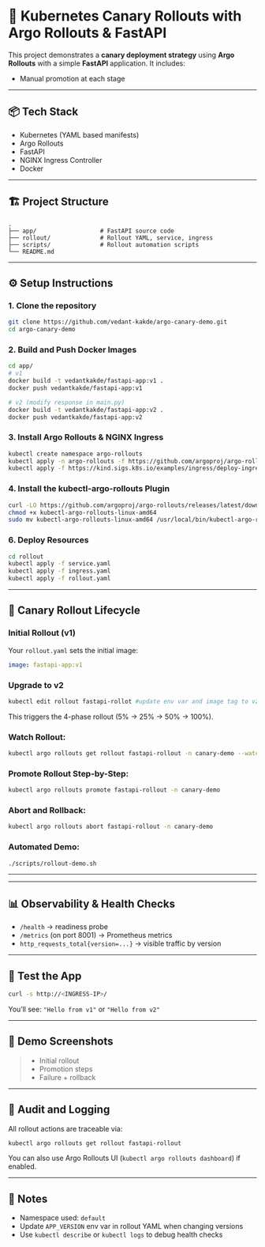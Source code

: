 # 🚀 Kubernetes Canary Rollouts with Argo Rollouts & FastAPI

This project demonstrates a **canary deployment strategy** using **Argo Rollouts** with a simple **FastAPI** application. It includes:
- Manual promotion at each stage

---

## 📦 Tech Stack
- Kubernetes (YAML based manifests)
- Argo Rollouts
- FastAPI
- NGINX Ingress Controller
- Docker

---

## 🏗️ Project Structure
```
.
├── app/                  # FastAPI source code
├── rollout/              # Rollout YAML, service, ingress
├── scripts/              # Rollout automation scripts
└── README.md
```

---

## ⚙️ Setup Instructions

### 1. Clone the repository
```bash
git clone https://github.com/vedant-kakde/argo-canary-demo.git
cd argo-canary-demo
```

### 2. Build and Push Docker Images
```bash
cd app/
# v1
docker build -t vedantkakde/fastapi-app:v1 .
docker push vedantkakde/fastapi-app:v1

# v2 (modify response in main.py)
docker build -t vedantkakde/fastapi-app:v2 .
docker push vedantkakde/fastapi-app:v2

```

### 3. Install Argo Rollouts & NGINX Ingress
```bash
kubectl create namespace argo-rollouts
kubectl apply -n argo-rollouts -f https://github.com/argoproj/argo-rollouts/releases/latest/download/install.yaml
kubectl apply -f https://kind.sigs.k8s.io/examples/ingress/deploy-ingress-nginx.yaml
```

### 4. Install the kubectl-argo-rollouts Plugin
```bash
curl -LO https://github.com/argoproj/argo-rollouts/releases/latest/download/kubectl-argo-rollouts-linux-amd64
chmod +x kubectl-argo-rollouts-linux-amd64
sudo mv kubectl-argo-rollouts-linux-amd64 /usr/local/bin/kubectl-argo-rollouts
```

### 6. Deploy Resources
```bash
cd rollout
kubectl apply -f service.yaml
kubectl apply -f ingress.yaml
kubectl apply -f rollout.yaml
```

---

## 🚦 Canary Rollout Lifecycle

### Initial Rollout (v1)
Your `rollout.yaml` sets the initial image:
```yaml
image: fastapi-app:v1
```

### Upgrade to v2

```bash
kubectl edit rollout fastapi-rollot #update env var and image tag to v2
```
This triggers the 4-phase rollout (5% → 25% → 50% → 100%).

### Watch Rollout:
```bash
kubectl argo rollouts get rollout fastapi-rollout -n canary-demo --watch
```

### Promote Rollout Step-by-Step:
```bash
kubectl argo rollouts promote fastapi-rollout -n canary-demo
```

### Abort and Rollback:
```bash
kubectl argo rollouts abort fastapi-rollout -n canary-demo
```

### Automated Demo:
```bash
./scripts/rollout-demo.sh
```
---

---

## 📊 Observability & Health Checks
- `/health` → readiness probe
- `/metrics` (on port 8001) → Prometheus metrics
- `http_requests_total{version=...}` → visible traffic by version

---

## 🧪 Test the App
```bash
curl -s http://<INGRESS-IP>/
```
You’ll see: `"Hello from v1"` or `"Hello from v2"`

---

## 📸 Demo Screenshots

> - Initial rollout
> - Promotion steps
> - Failure + rollback

---

## 👤 Audit and Logging

All rollout actions are traceable via:
```bash
kubectl argo rollouts get rollout fastapi-rollout
```
You can also use Argo Rollouts UI (`kubectl argo rollouts dashboard`) if enabled.

---

## 📌 Notes

- Namespace used: `default`
- Update `APP_VERSION` env var in rollout YAML when changing versions
- Use `kubectl describe` or `kubectl logs` to debug health checks

